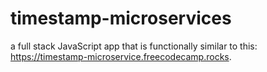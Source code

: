 # timestamp-microservices
a full stack JavaScript app that is functionally similar to this: https://timestamp-microservice.freecodecamp.rocks.
